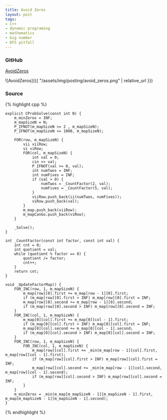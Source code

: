 ```yaml
---
title: Avoid Zeros
layout: post
tags:
- C++
- dynamic programing
- mathematics
- big number
- DFS pitfall
---
```


### GitHub
[AvoidZeros](https://github.com/coolwindjo/RefCodes/tree/master/AlgoGuruProject/Cpp/Done/AvoidZeros "AvoidZeros")

![AvoidZeros]({{ "/assets/img/posting/avoid_zeros.png" | relative_url }})

### Source
{% highlight cpp %}

	explicit CProbSolve(const int N) {
		m_minZeros = INF;
		m_mapSizeN = N;
		P_IFNOT(m_mapSizeN >= 2 , m_mapSizeN);
		P_IFNOT(m_mapSizeN <= 1000, m_mapSizeN);

		FOR(row, m_mapSizeN) {
			vii viiRow;
			vi viRow;
			FOR(col, m_mapSizeN) {
				int val = 0;
				cin >> val;
				P_IFNOT(val >= 0, val);
				int numTwos = INF;
				int numFives = INF;
				if (val > 0) {
					numTwos = _CountFactor(2, val);
					numFives = _CountFactor(5, val);
				}
				viiRow.push_back(ii(numTwos, numFives));
				viRow.push_back(val);
			}
			m_map.push_back(viiRow);
			m_mapCanGo.push_back(viRow);
		}

		_Solve();
	}

	int _CountFactor(const int factor, const int val) {
		int cnt = 0;
		int quotient = val;
		while (quotient % factor == 0) {
			quotient /= factor;
			cnt++;
		}
		return cnt;
	}

	void _UpdateFactorMap() {
		FOR_INC(row, 1, m_mapSizeN) {
			m_map[row][0].first += m_map[row - 1][0].first;
			if (m_map[row][0].first > INF) m_map[row][0].first = INF;
			m_map[row][0].second += m_map[row - 1][0].second;
			if (m_map[row][0].second > INF) m_map[row][0].second = INF;
		}
		FOR_INC(col, 1, m_mapSizeN) {
			m_map[0][col].first += m_map[0][col - 1].first;
			if (m_map[0][col].first > INF) m_map[0][col].first = INF;
			m_map[0][col].second += m_map[0][col - 1].second;
			if (m_map[0][col].second > INF) m_map[0][col].second = INF;
		}
		FOR_INC(row, 1, m_mapSizeN) {
			FOR_INC(col, 1, m_mapSizeN) {
				m_map[row][col].first += _min(m_map[row - 1][col].first, m_map[row][col - 1].first);
				if (m_map[row][col].first > INF) m_map[row][col].first = INF;
				m_map[row][col].second += _min(m_map[row - 1][col].second, m_map[row][col - 1].second);
				if (m_map[row][col].second > INF) m_map[row][col].second = INF;
			}
		}
		m_minZeros = _min(m_map[m_mapSizeN - 1][m_mapSizeN - 1].first, m_map[m_mapSizeN - 1][m_mapSizeN - 1].second);
	}

{% endhighlight %}
